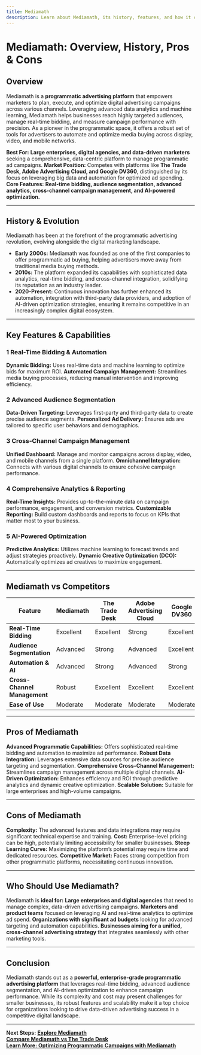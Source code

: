 ```yaml
---
title: Mediamath
description: Learn about Mediamath, its history, features, and how it compares to other programmatic advertising platforms.
---
```


# **Mediamath: Overview, History, Pros & Cons**

## **Overview**  
Mediamath is a **programmatic advertising platform** that empowers marketers to plan, execute, and optimize digital advertising campaigns across various channels. Leveraging advanced data analytics and machine learning, Mediamath helps businesses reach highly targeted audiences, manage real-time bidding, and measure campaign performance with precision. As a pioneer in the programmatic space, it offers a robust set of tools for advertisers to automate and optimize media buying across display, video, and mobile networks.

 **Best For:** **Large enterprises, digital agencies, and data-driven marketers** seeking a comprehensive, data-centric platform to manage programmatic ad campaigns.
 **Market Position:** Competes with platforms like **The Trade Desk, Adobe Advertising Cloud, and Google DV360**, distinguished by its focus on leveraging big data and automation for optimized ad spending.
 **Core Features:** **Real-time bidding, audience segmentation, advanced analytics, cross-channel campaign management, and AI-powered optimization.**

---

## **History & Evolution**  
Mediamath has been at the forefront of the programmatic advertising revolution, evolving alongside the digital marketing landscape.

- **Early 2000s:** Mediamath was founded as one of the first companies to offer programmatic ad buying, helping advertisers move away from traditional media buying methods.
- **2010s:** The platform expanded its capabilities with sophisticated data analytics, real-time bidding, and cross-channel integration, solidifying its reputation as an industry leader.
- **2020-Present:** Continuous innovation has further enhanced its automation, integration with third-party data providers, and adoption of AI-driven optimization strategies, ensuring it remains competitive in an increasingly complex digital ecosystem.

---

## **Key Features & Capabilities**

### **1 Real-Time Bidding & Automation**
 **Dynamic Bidding:** Uses real-time data and machine learning to optimize bids for maximum ROI.
 **Automated Campaign Management:** Streamlines media buying processes, reducing manual intervention and improving efficiency.

### **2 Advanced Audience Segmentation**
 **Data-Driven Targeting:** Leverages first-party and third-party data to create precise audience segments.
 **Personalized Ad Delivery:** Ensures ads are tailored to specific user behaviors and demographics.

### **3 Cross-Channel Campaign Management**
 **Unified Dashboard:** Manage and monitor campaigns across display, video, and mobile channels from a single platform.
 **Omnichannel Integration:** Connects with various digital channels to ensure cohesive campaign performance.

### **4 Comprehensive Analytics & Reporting**
 **Real-Time Insights:** Provides up-to-the-minute data on campaign performance, engagement, and conversion metrics.
 **Customizable Reporting:** Build custom dashboards and reports to focus on KPIs that matter most to your business.

### **5 AI-Powered Optimization**
 **Predictive Analytics:** Utilizes machine learning to forecast trends and adjust strategies proactively.
 **Dynamic Creative Optimization (DCO):** Automatically optimizes ad creatives to maximize engagement.

---

## **Mediamath vs Competitors**

| Feature                     | Mediamath          | The Trade Desk    | Adobe Advertising Cloud | Google DV360      |
|-----------------------------|--------------------|-------------------|-------------------------|-------------------|
| **Real-Time Bidding**       |  Excellent       |  Excellent      |  Strong               |  Excellent      |
| **Audience Segmentation**   |  Advanced        |  Strong         |  Advanced             |  Excellent      |
| **Automation & AI**         |  Advanced        |  Strong         |  Advanced             |  Strong         |
| **Cross-Channel Management**|  Robust          |  Excellent      |  Excellent            |  Excellent      |
| **Ease of Use**             |  Moderate        |  Moderate       |  Moderate             |  Moderate       |

---

## **Pros of Mediamath**
 **Advanced Programmatic Capabilities:** Offers sophisticated real-time bidding and automation to maximize ad performance.
 **Robust Data Integration:** Leverages extensive data sources for precise audience targeting and segmentation.
 **Comprehensive Cross-Channel Management:** Streamlines campaign management across multiple digital channels.
 **AI-Driven Optimization:** Enhances efficiency and ROI through predictive analytics and dynamic creative optimization.
 **Scalable Solution:** Suitable for large enterprises and high-volume campaigns.

---

## **Cons of Mediamath**
 **Complexity:** The advanced features and data integrations may require significant technical expertise and training.
 **Cost:** Enterprise-level pricing can be high, potentially limiting accessibility for smaller businesses.
 **Steep Learning Curve:** Maximizing the platform’s potential may require time and dedicated resources.
 **Competitive Market:** Faces strong competition from other programmatic platforms, necessitating continuous innovation.

---

## **Who Should Use Mediamath?**
Mediamath is **ideal for:**
 **Large enterprises and digital agencies** that need to manage complex, data-driven advertising campaigns.
 **Marketers and product teams** focused on leveraging AI and real-time analytics to optimize ad spend.
 **Organizations with significant ad budgets** looking for advanced targeting and automation capabilities.
 **Businesses aiming for a unified, cross-channel advertising strategy** that integrates seamlessly with other marketing tools.

---

## **Conclusion**
Mediamath stands out as a **powerful, enterprise-grade programmatic advertising platform** that leverages real-time bidding, advanced audience segmentation, and AI-driven optimization to enhance campaign performance. While its complexity and cost may present challenges for smaller businesses, its robust features and scalability make it a top choice for organizations looking to drive data-driven advertising success in a competitive digital landscape.

---

 **Next Steps:**
 **[Explore Mediamath](https://www.mediamath.com/)**  
 **[Compare Mediamath vs The Trade Desk](#)**  
 **[Learn More: Optimizing Programmatic Campaigns with Mediamath](#)**
